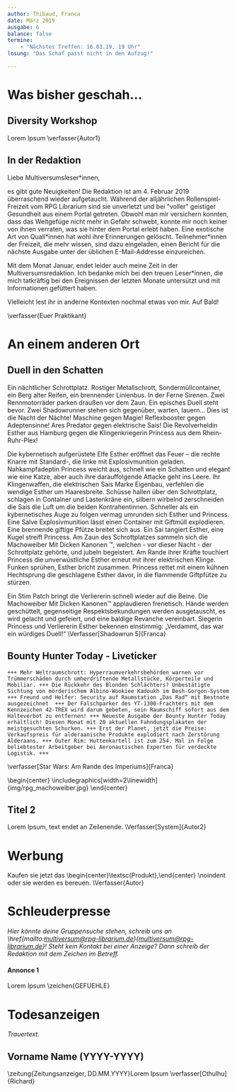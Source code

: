 ```yaml
---
author: Thibaud, Franca
date: März 2019
ausgabe: 6
balance: false
termine:
    - "Nächstes Treffen: 16.03.19, 19 Uhr"
losung: "Das Schaf passt nicht in den Aufzug!"

---
```


# Was bisher geschah...

## Diversity Workshop
Lorem Ipsum
\verfasser{Autor1}

## In der Redaktion
Liebe Multiversumsleser\*innen,

es gibt gute Neuigkeiten! Die Redaktion ist am 4. Februar 2019 überraschend wieder aufgetaucht. Während der alljährlichen Rollenspiel-Freizeit vom RPG Librarium sind sie unverletzt und bei "voller" geistiger Gesundheit aus einem Portal getreten. Obwohl man mir versichern konnten, dass das Weltgefüge nicht mehr in Gefahr schwebt, konnte mir noch keiner von ihnen verraten, was sie hinter dem Portal erlebt haben. Eine exotische Art von Quall\*innen hat wohl ihre Erinnerungen gelöscht. Teilnehmer\*innen der Freizeit, die mehr wissen, sind dazu eingeladen, einen Bericht für die nächste Ausgabe unter der üblichen E-Mail-Addresse einzureichen.

Mit dem Monat Januar, endet leider auch meine Zeit in der Multiversumsredaktion. Ich bedanke mich bei den treuen Leser*innen, die mich tatkräftig bei den Ereignissen der letzten Monate untersützt und mit Informationen gefüttert haben.

Vielleicht lest ihr in anderne Kontexten nochmal etwas von mir. Auf Bald!

\verfasser{Euer Praktikant}

# An einem anderen Ort

## Duell in den Schatten
Ein nächtlicher Schrottplatz. Rostiger Metallschrott, Sondermüllcontainer, ein Berg alter Reifen, ein brennender Linienbus. In der Ferne Sirenen. Zwei Rennmotorräder parken draußen vor dem Zaun. Ein episches Duell steht bevor. Zwei Shadowrunner stehen sich gegenüber, warten, lauern… Dies ist die Nacht der Nächte! Maschine gegen Magie! Reflexbooster gegen Adeptensinne! Ares Predator gegen elektrische Sais! Die Revolverheldin Esther aus Hamburg gegen die Klingenkriegerin Princess aus dem Rhein-Ruhr-Plex!

Die kybernetisch aufgerüstete Elfe Esther eröffnet das Feuer – die rechte Knarre mit Standard-, die linke mit Explosivmunition geladen. Nahkampfadeptin Princess weicht aus, schnell wie ein Schatten und elegant wie eine Katze, aber auch ihre darauffolgende Attacke geht ins Leere. Ihr Klingenwaffen, die elektrischen Sais Marke Eigenbau, verfehlen die wendige Esther um Haaresbreite. Schüsse hallen über den Schrottplatz, schlagen in Container und Lastenkräne ein, silbern wirbelnd zerschneiden die Sais die Luft um die beiden Kontrahentinnen. Schneller als ein kybernetisches Auge zu folgen vermag umrunden sich Esther und Princess. Eine Salve Explosivmunition lässt einen Container mit Giftmüll explodieren. Eine brennende giftige Pfütze breitet sich aus. Ein Sai tangiert Esther, eine Kugel streift Princess. Am Zaun des Schrottplatzes sammeln sich die Machoweiber Mit Dicken Kanonen ™, welchen - vor dieser Nacht - der Schrottplatz gehörte, und jubeln begeistert. Am Rande ihrer Kräfte touchiert Princess die unverwüstliche Esther erneut mit ihrer elektrischen Klinge. Funken sprühen, Esther bricht zusammen. Princess rettet mit einem kühnen Hechtsprung die geschlagene Esther davor, in die flammende Giftpfütze zu stürzen.

Ein Stim Patch bringt die Verliererin schnell wieder auf die Beine. Die Machoweiber Mit Dicken Kanonen™ applaudieren frenetisch. Hände werden geschüttelt, gegenseitige Respektsbekundungen werden ausgetauscht, es wird gelacht und gefeiert, und eine baldige Revanche vereinbart. Siegerin Princess und Verliererin Esther bekennen einstimmig: „Verdammt, das war ein würdiges Duell!“
\Verfasser[Shadowrun 5]{Franca}

## Bounty Hunter Today - Liveticker
```
+++ Mehr Weltraumschrott: Hyperraumverkehrsbehörden warnen vor Trümmerschäden durch umherdriftende Metallstücke, Körperteile und Mobiliar. +++ Die Rückkehr des Blonden Schlächters? Unbestätigte Sichtung von mörderischem Albino-Wookiee Kadoukh im Besh-Gorgon-System +++ Freund und Helfer: Security auf Raumstation „Das Rad“ mit Bestnote ausgezeichnet  +++ Der Falschparker des YT-1300-Frachters mit dem Kennzeichen 42-TREX wird darum gebeten, sein Raumschiff sofort aus dem Halteverbot zu entfernen! +++ Neueste Ausgabe der Bounty Hunter Today erhältlich! Diesen Monat mit 20 aktuellen Fahndungsplakaten der meistgesuchten Schurken. +++ Erst der Planet, jetzt die Preise: Verkaufspreis für alderaanische Produkte explodiert nach Zerstörung Alderaans. +++ Outer Rim: Huttenkartell ist zum 254. Mal in Folge beliebtester Arbeitgeber bei Aeronautischen Experten für verdeckte Logistik. +++
```
\verfasser[Star Wars: Am Rande des Imperiums]{Franca}


\begin{center}
\includegraphics[width=2\linewidth]{img/rpg_machoweiber.jpg}
\end{center}

## Titel 2
Lorem Ipsum, text endet an Zeilenende.
\Verfasser[System]{Autor2}

# Werbung
Kaufen sie jetzt das
\begin{center}\textsc{Produkt},\end{center} \noindent oder sie werden es bereuen.
\Verfasser{Autor}

# Schleuderpresse
*Hier könnte deine Gruppensuche stehen, schreib uns an \href{mailto:multiversum@rpg-librarium.de}{multiversum@rpg-librarium.de}! Steht kein Kontakt bei einer Anzeige? Dann schreib der Redaktion mit dem Zeichen im Betreff.*

#### Annonce 1
Lorem Ipsum
\zeichen{GEFUEHLE}

# Todesanzeigen
*Trauertext.*

## Vorname Name (YYYY-YYYY)
\zeitung{Zeitungsanzeiger, DD.MM.YYYY}Lorem Ipsum
\verfasser[Cthulhu]{Richard}
